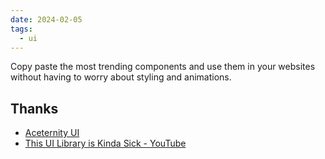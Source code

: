 ```yaml
---
date: 2024-02-05
tags:
  - ui
---
```


Copy paste the most trending components and use them in your websites without having to worry about styling and animations.
## Thanks

- [Aceternity UI](https://ui.aceternity.com/)
- [This UI Library is Kinda Sick - YouTube](https://www.youtube.com/watch?v=e_QcQ6A8fNw)